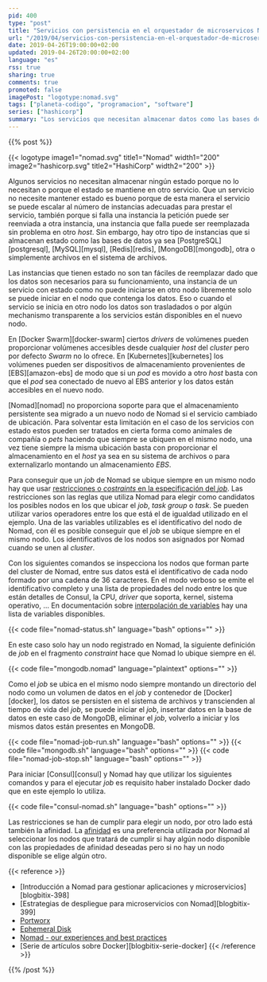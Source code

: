 ```yaml
---
pid: 400
type: "post"
title: "Servicios con persistencia en el orquestador de microservicos Nomad"
url: "/2019/04/servicios-con-persistencia-en-el-orquestador-de-microservicos-nomad/"
date: 2019-04-26T19:00:00+02:00
updated: 2019-04-26T20:00:00+02:00
language: "es"
rss: true
sharing: true
comments: true
promoted: false
imagePost: "logotype:nomad.svg"
tags: ["planeta-codigo", "programacion", "software"]
series: ["hashicorp"]
summary: "Los servicios que necesitan almacenar datos como las bases de datos o un sistema de archivos tienen más restricciones que los servicios sin estado por la necesidad de tener acceso a esos datos. Esto hace que los contenedores puedan no tener tantan libertad para iniciarse en cualquier nodo. En Nomad una estategia es imponer ciertas restricciones a los servicios que almacenen estado para que solo se puedan iniciar en el nodo que donde estén almacenados."
---
```


{{% post %}}

{{< logotype image1="nomad.svg" title1="Nomad" width1="200" image2="hashicorp.svg" title2="HashiCorp" width2="200" >}}

Algunos servicios no necesitan almacenar ningún estado porque no lo necesitan o porque el estado se mantiene en otro servicio. Que un servicio no necesite mantener estado es bueno porque de esta manera el servicio se puede escalar al número de instancias adecuadas para prestar el servicio, también porque si falla una instancia la petición puede ser reenviada a otra instancia, una instancia que falla puede ser reemplazada sin problema en otro _host_. Sin embargo, hay otro tipo de instancias que si almacenan estado como las bases de datos ya sea [PostgreSQL][postgresql], [MySQL][mysql], [Redis][redis], [MongoDB][mongodb], otra o simplemente archivos en el sistema de archivos.

Las instancias que tienen estado no son tan fáciles de reemplazar dado que los datos son necesarios para su funcionamiento, una instancia de un servicio con estado como no puede iniciarse en otro nodo libremente solo se puede iniciar en el nodo que contenga los datos. Eso o cuando el servicio se inicia en otro nodo los datos son trasladados o por algún mechanismo transparente a los servicios están disponibles en el nuevo nodo.

En [Docker Swarm][docker-swarm] ciertos _drivers_ de volúmenes pueden proporcionar volúmenes accesibles desde cualquier _host_ del _cluster_ pero por defecto _Swarm_ no lo ofrece. En [Kubernetes][kubernetes] los volúmenes pueden ser dispositivos de almacenamiento provenientes de [EBS][amazon-ebs] de modo que si un _pod_ es movido a otro _host_ basta con que el _pod_ sea conectado de nuevo al EBS anterior y los datos están accesibles en el nuevo nodo.

[Nomad][nomad] no proporciona soporte para que el almacenamiento persistente sea migrado a un nuevo nodo de Nomad si el servicio cambiado de ubicación. Para solventar esta limitación en el caso de los servicios con estado estos pueden ser tratados en cierta forma como animales de compañía o _pets_ haciendo que siempre se ubiquen en el mismo nodo, una vez tiene siempre la misma ubicación basta con proporcionar el almacenamiento en el _host_ ya sea en su sistema de archivos o para externalizarlo montando un almacenamiento _EBS_.

Para conseguir que un _job_ de Nomad se ubique siempre en un mismo nodo hay que usar [restricciones o _costraints_ en la especificación del _job_](https://www.nomadproject.io/docs/job-specification/constraint.html). Las restricciones son las reglas que utiliza Nomad para elegir como candidatos los posibles nodos en los que ubicar el _job_, _task group_ o _task_. Se pueden utilizar varios operadores entre los que está el de igualdad utilizado en el ejemplo. Una de las variables utilizables es el identificativo del nodo de Nomad, con él es posible conseguir que el _job_ se ubique siempre en el mismo nodo. Los identificativos de los nodos son asignados por Nomad cuando se unen al _cluster_.

Con los siguientes comandos se inspecciona los nodos que forman parte del cluster de Nomad, entre sus datos está el identificativo de cada nodo formado por una cadena de 36 caracteres. En el modo verboso se emite el identificativo completo y una lista de propiedades del nodo entre los que están detalles de Consul, la CPU, _driver_ que soporta, kernel, sistema operativo, ... En documentación sobre [interpolación de variables](https://www.nomadproject.io/docs/runtime/interpolation.html) hay una lista de variables disponibles.

{{< code file="nomad-status.sh" language="bash" options="" >}}

En este caso solo hay un nodo registrado en Nomad, la siguiente definición de _job_ en el fragmento _constraint_ hace que Nomad lo ubique siempre en él.

{{< code file="mongodb.nomad" language="plaintext" options="" >}}

Como el _job_ se ubica en el mismo nodo siempre montando un directorio del nodo como un volumen de datos en el _job_ y contenedor de [Docker][docker], los datos se persisten en el sistema de archivos y transcienden al tiempo de vida del _job_, se puede iniciar el _job_, insertar datos en la base de datos en este caso de MongoDB, eliminar el _job_, volverlo a iniciar y los mismos datos están presentes en MongoDB.

{{< code file="nomad-job-run.sh" language="bash" options="" >}}
{{< code file="mongodb.sh" language="bash" options="" >}}
{{< code file="nomad-job-stop.sh" language="bash" options="" >}}

Para iniciar [Consul][consul] y Nomad hay que utilizar los siguientes comandos y para el ejecutar _job_ es requisito haber instalado Docker dado que en este ejemplo lo utiliza.

{{< code file="consul-nomad.sh" language="bash" options="" >}}

Las restricciones se han de cumplir para elegir un nodo, por otro lado está también la afinidad. La [afinidad](https://www.nomadproject.io/docs/job-specification/affinity.html) es una preferencia utilizada por Nomad al seleccionar los nodos que tratará de cumplir si hay algún nodo disponible con las propiedades de afinidad deseadas pero si no hay un nodo disponible se elige algún otro.

{{< reference >}}
* [Introducción a Nomad para gestionar aplicaciones y microservicios][blogbitix-398]
* [Estrategias de despliegue para microservicios con Nomad][blogbitix-399]
* [Portworx](https://www.nomadproject.io/guides/stateful-workloads/portworx.html)
* [Ephemeral Disk](https://www.nomadproject.io/docs/job-specification/ephemeral_disk.html)
* [Nomad - our experiences and best practices](https://tech.trivago.com/2019/01/25/nomad-our-experiences-and-best-practices/)
* [Serie de artículos sobre Docker][blogbitix-serie-docker]
{{< /reference >}}

{{% /post %}}
